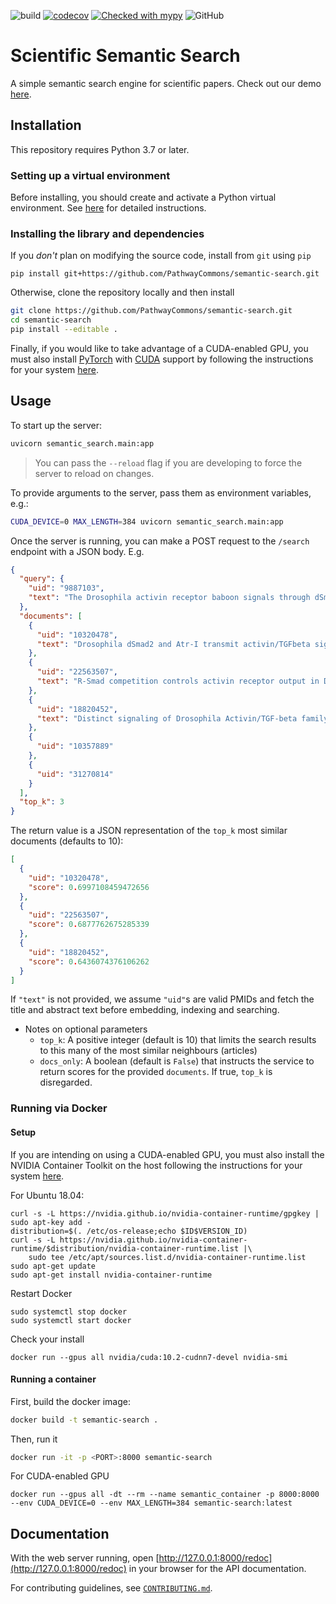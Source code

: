 ![build](https://github.com/PathwayCommons/semantic-search/workflows/build/badge.svg)
[![codecov](https://codecov.io/gh/PathwayCommons/semantic-search/branch/master/graph/badge.svg?token=K7444IQC9I)](https://codecov.io/gh/PathwayCommons/semantic-search)
[![Checked with mypy](http://www.mypy-lang.org/static/mypy_badge.svg)](http://mypy-lang.org/)
![GitHub](https://img.shields.io/github/license/PathwayCommons/semantic-search?color=blue)

# Scientific Semantic Search

A simple semantic search engine for scientific papers. Check out our demo [here](https://share.streamlit.io/pathwaycommons/semantic-search/semantic_search/demo.py).

## Installation

This repository requires Python 3.7 or later.

### Setting up a virtual environment

Before installing, you should create and activate a Python virtual environment. See [here](https://github.com/allenai/allennlp#installing-via-pip) for detailed instructions.

### Installing the library and dependencies

If you _don't_ plan on modifying the source code, install from `git` using `pip`

```
pip install git+https://github.com/PathwayCommons/semantic-search.git
```

Otherwise, clone the repository locally and then install

```bash
git clone https://github.com/PathwayCommons/semantic-search.git
cd semantic-search
pip install --editable .
```

Finally, if you would like to take advantage of a CUDA-enabled GPU, you must also install [PyTorch](https://pytorch.org/) with [CUDA](https://developer.nvidia.com/cuda-zone) support by following the instructions for your system [here](https://pytorch.org/get-started/locally/).

## Usage

To start up the server:

```bash
uvicorn semantic_search.main:app
```

> You can pass the `--reload` flag if you are developing to force the server to reload on changes.

To provide arguments to the server, pass them as environment variables, e.g.:

```bash
CUDA_DEVICE=0 MAX_LENGTH=384 uvicorn semantic_search.main:app
```

Once the server is running, you can make a POST request to the `/search` endpoint with a JSON body. E.g.

```json
{
  "query": {
    "uid": "9887103",
    "text": "The Drosophila activin receptor baboon signals through dSmad2 and controls cell proliferation but not patterning during larval development."
  },
  "documents": [
    {
      "uid": "10320478",
      "text": "Drosophila dSmad2 and Atr-I transmit activin/TGFbeta signals. "
    },
    {
      "uid": "22563507",
      "text": "R-Smad competition controls activin receptor output in Drosophila. "
    },
    {
      "uid": "18820452",
      "text": "Distinct signaling of Drosophila Activin/TGF-beta family members. "
    },
    {
      "uid": "10357889"
    },
    {
      "uid": "31270814"
    }
  ],
  "top_k": 3
}
```

The return value is a JSON representation of the `top_k` most similar documents (defaults to 10):

```json
[
  {
    "uid": "10320478",
    "score": 0.6997108459472656
  },
  {
    "uid": "22563507",
    "score": 0.6877762675285339
  },
  {
    "uid": "18820452",
    "score": 0.6436074376106262
  }
]
```

If `"text"` is not provided, we assume `"uid"`s are valid PMIDs and fetch the title and abstract text before embedding, indexing and searching.

- Notes on optional parameters
  - `top_k`: A positive integer (default is 10) that limits the search results to this many of the most similar neighbours (articles)
  - `docs_only`: A boolean (default is `False`) that instructs the service to return scores for the provided `documents`. If true, `top_k` is disregarded.

### Running via Docker

#### Setup

If you are intending on using a CUDA-enabled GPU, you must also install the NVIDIA Container Toolkit on the host following the instructions for your system [here](https://github.com/NVIDIA/nvidia-docker).

For Ubuntu 18.04:

```
curl -s -L https://nvidia.github.io/nvidia-container-runtime/gpgkey | sudo apt-key add -
distribution=$(. /etc/os-release;echo $ID$VERSION_ID)
curl -s -L https://nvidia.github.io/nvidia-container-runtime/$distribution/nvidia-container-runtime.list |\
    sudo tee /etc/apt/sources.list.d/nvidia-container-runtime.list
sudo apt-get update
sudo apt-get install nvidia-container-runtime
```

Restart Docker

```
sudo systemctl stop docker
sudo systemctl start docker
```

Check your install

```
docker run --gpus all nvidia/cuda:10.2-cudnn7-devel nvidia-smi
```

#### Running a container

First, build the docker image:

```bash
docker build -t semantic-search .
```

Then, run it

```bash
docker run -it -p <PORT>:8000 semantic-search
```

For CUDA-enabled GPU

```
docker run --gpus all -dt --rm --name semantic_container -p 8000:8000 --env CUDA_DEVICE=0 --env MAX_LENGTH=384 semantic-search:latest
```

## Documentation

With the web server running, open [http://127.0.0.1:8000/redoc](http://127.0.0.1:8000/redoc) in your browser for the API documentation.

For contributing guidelines, see [`CONTRIBUTING.md`](./CONTRIBUTING.md).
